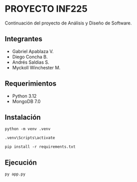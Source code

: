# PROYECTO INF225

Continuación del proyecto de Análisis y Diseño de Software.

## Integrantes

- Gabriel Apablaza V.
- Diego Concha B.
- Andrés Saldias S.
- Myckoll Winchester M.

## Requerimientos

- Python 3.12
- MongoDB 7.0

## Instalación

```
python -m venv .venv
```

```
.venv\Scripts\activate
```

```
pip install -r requirements.txt
```

## Ejecución

```
py app.py
```

